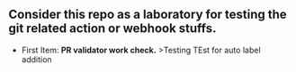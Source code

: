 ## Consider this repo as a laboratory for testing the git related action or webhook stuffs.

- First Item: **PR validator work check.** >Testing
TEst for auto label addition

